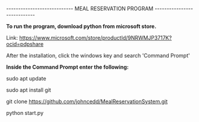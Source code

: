 ---------------------------- MEAL RESERVATION PROGRAM ----------------------------

**To run the program, download python from microsoft store.**

Link: https://www.microsoft.com/store/productId/9NRWMJP3717K?ocid=pdpshare

After the installation, click the windows key and search 'Command Prompt'

**Inside the Command Prompt enter the following:**

sudo apt update

sudo apt install git

git clone https://github.com/johncedd/MealReservationSystem.git

python start.py

